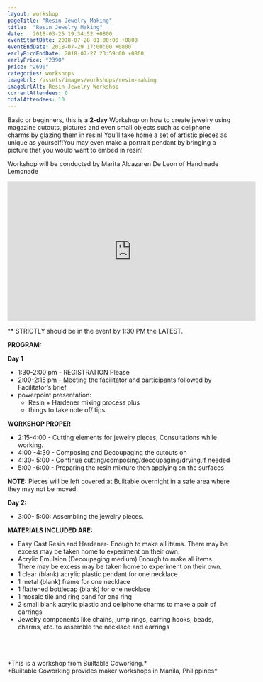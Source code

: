 ```yaml
---
layout: workshop
pageTitle: "Resin Jewelry Making"
title:  "Resin Jewelry Making"
date:   2018-03-25 19:34:52 +0800
eventStartDate: 2018-07-28 01:00:00 +0800
eventEndDate: 2018-07-29 17:00:00 +0800
earlyBirdEndDate: 2018-07-27 23:59:00 +0800
earlyPrice: "2390"
price: "2690"
categories: workshops
imageUrl: /assets/images/workshops/resin-making
imageUrlAlt: Resin Jewelry Workshop
currentAttendees: 0
totalAttendees: 10
---
```


Basic or beginners, this is a **2-day** Workshop on how to create jewelry using magazine cutouts, pictures and even small objects such as cellphone charms by glazing them in resin! You’ll take home a set of artistic pieces as unique as yourself!You may even make a portrait pendant by bringing a picture that you would want to embed in resin!

Workshop will be conducted by
Marita Alcazaren De Leon of Handmade Lemonade
<iframe width="560" height="315" src="https://www.youtube.com/embed/YPIsnCGOlxA" frameborder="0" allow="autoplay; encrypted-media" allowfullscreen></iframe>

** STRICTLY should be in the event by 1:30 PM the LATEST.

**PROGRAM:**

**Day 1**
- 1:30-2:00 pm - REGISTRATION Please
- 2:00-2:15 pm - Meeting the facilitator and participants followed by Facilitator’s brief
- powerpoint presentation:
    - Resin + Hardener mixing process plus
    - things to take note of/ tips

**WORKSHOP PROPER**
- 2:15-4:00 - Cutting elements for jewelry pieces, Consultations while working.
- 4:00 -4:30 - Composing and Decoupaging the cutouts on
- 4:30- 5:00 - Continue cutting/composing/decoupaging/drying,if needed
- 5:00 -6:00 - Preparing the resin mixture then applying on the surfaces

**NOTE:**
Pieces will be left covered at Builtable
overnight in a safe area where they may
not be moved.

**Day 2:**
- 3:00- 5:00: Assembling the jewelry
pieces.

**MATERIALS INCLUDED ARE:**

- Easy Cast Resin and Hardener- 
Enough to make all items. 
There may be excess may be taken home
to experiment on their own.
- Acrylic Emulsion (Decoupaging medium)
Enough to make all items. 
There may be excess may be taken home
to experiment on their own.
- 1 clear (blank) acrylic plastic pendant 
for one necklace
- 1 metal (blank) frame for one necklace
- 1 flattened bottlecap (blank) 
for one necklace 
- 1 mosaic tile and ring band for one ring 
- 2 small blank acrylic plastic and cellphone
charms to make a pair of earrings 
- Jewelry components like chains, jump rings, earring hooks, beads, charms, etc. to assemble the necklace and earrings


<br>
<br>
<br>
*This is a  workshop from Builtable Coworking.*
<br>
*Builtable Coworking provides maker workshops in Manila, Philippines* 
